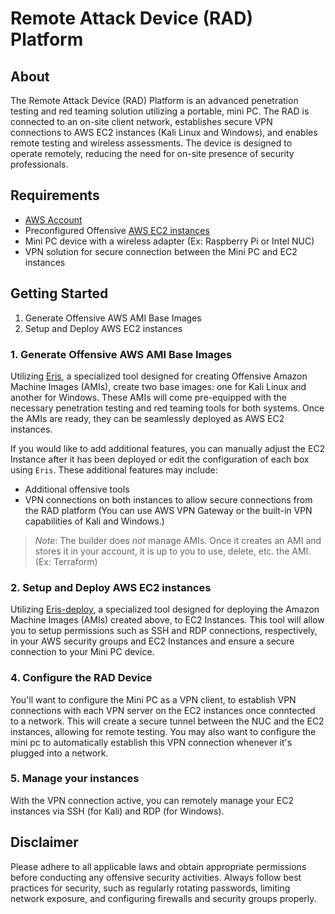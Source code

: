 # Remote Attack Device (RAD) Platform

## About
The Remote Attack Device (RAD) Platform is an advanced penetration testing and red teaming solution utilizing a portable, mini PC. The RAD is connected to an on-site client network, establishes secure VPN connections to AWS EC2 instances (Kali Linux and Windows), and enables remote testing and wireless assessments. The device is designed to operate remotely, reducing the need for on-site presence of security professionals.

## Requirements
- [AWS Account](https://www.aws.amazon.com/free)
- Preconfigured Offensive [AWS EC2 instances](https://github.com/hackedbyagirl/Eris)
- Mini PC device with a wireless adapter (Ex: Raspberry Pi or Intel NUC)
- VPN solution for secure connection between the Mini PC and EC2 instances

## Getting Started
1. Generate Offensive AWS AMI Base Images
2. Setup and Deploy AWS EC2 instances 
### 1. Generate Offensive AWS AMI Base Images
Utilizing [Eris](https://github.com/hackedbyagirl/Eris), a specialized tool designed for creating Offensive Amazon Machine Images (AMIs), create two base images: one for Kali Linux and another for Windows. These AMIs will come pre-equipped with the necessary penetration testing and red teaming tools for both systems. Once the AMIs are ready, they can be seamlessly deployed as AWS EC2 instances. 

If you would like to add additional features, you can manually adjust the EC2 Instance after it has been deployed or edit the configuration of each box using `Eris`. These additional features may include:
- Additional offensive tools
- VPN connections on both instances to allow secure connections from the RAD platform (You can use AWS VPN Gateway or the built-in VPN capabilities of Kali and Windows.)

> *Note*: The builder does *not* manage AMIs. Once it creates an AMI and stores it in your account, it is up to you to use, delete, etc. the AMI. (Ex: Terraform)

### 2. Setup and Deploy AWS EC2 instances 
Utilizing [Eris-deploy](https://github.com/hackedbyagirl/Eris-deploy), a specialized tool designed for deploying the Amazon Machine Images (AMIs) created above, to EC2 Instances. This tool will allow you to setup permissions such as SSH and RDP connections, respectively, in your AWS security groups and EC2 Instances and ensure a secure connection to your Mini PC device.

### 4. Configure the RAD Device 
You'll want to configure the Mini PC as a VPN client, to establish VPN connections with each VPN server on the EC2 instances once conntected to a network. This will create a secure tunnel between the NUC and the EC2 instances, allowing for remote testing. You may also want to configure the mini pc to automatically establish this VPN connection whenever it's plugged into a network.

### 5. Manage your instances 
With the VPN connection active, you can remotely manage your EC2 instances via SSH (for Kali) and RDP (for Windows).

## Disclaimer
Please adhere to all applicable laws and obtain appropriate permissions before conducting any offensive security activities. Always follow best practices for security, such as regularly rotating passwords, limiting network exposure, and configuring firewalls and security groups properly.
